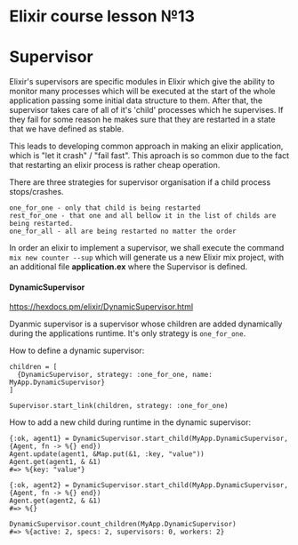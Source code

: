 # Elixir course lesson №13

# Supervisor

Elixir's supervisors are specific modules in Elixir which give the ability to monitor many processes which will be executed at the start of the whole application passing some initial data structure to them.
After that, the supervisor takes care of all of it's 'child' processes which he supervises. If they fail for some reason he makes sure that they are restarted in a state that we have defined as stable. 

This leads to developing common approach in making an elixir application, which is "let it crash" / "fail fast". This aproach is so common due to the fact that restarting an elixir process is rather cheap operation. 

There are three strategies for supervisor organisation if a child process stops/crashes.

```
one_for_one - only that child is being restarted
rest_for_one - that one and all bellow it in the list of childs are being restarted.
one_for_all - all are being restarted no matter the order
```

In order an elixir to implement a supervisor, we shall execute the command `mix new counter --sup` which will generate us a new Elixir mix project, with an additional file **application.ex** where the Supervisor is defined.



#### DynamicSupervisor

https://hexdocs.pm/elixir/DynamicSupervisor.html

Dyanmic supervisor is a supervisor whose children are added dynamically during the applications runtime. It's only strategy is `one_for_one`.

How to define a dynamic supervisor:

```
children = [
  {DynamicSupervisor, strategy: :one_for_one, name: MyApp.DynamicSupervisor}
]

Supervisor.start_link(children, strategy: :one_for_one)
```

How to add a new child during runtime in the dynamic supervisor:

```
{:ok, agent1} = DynamicSupervisor.start_child(MyApp.DynamicSupervisor, {Agent, fn -> %{} end})
Agent.update(agent1, &Map.put(&1, :key, "value"))
Agent.get(agent1, & &1)
#=> %{key: "value"}

{:ok, agent2} = DynamicSupervisor.start_child(MyApp.DynamicSupervisor, {Agent, fn -> %{} end})
Agent.get(agent2, & &1)
#=> %{}

DynamicSupervisor.count_children(MyApp.DynamicSupervisor)
#=> %{active: 2, specs: 2, supervisors: 0, workers: 2}
```

